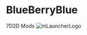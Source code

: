 # BlueBerryBlue
7D2D Mods
![mLauncherLogo](https://github.com/user-attachments/assets/a0c760a8-335a-4106-b732-5be35356d893)

